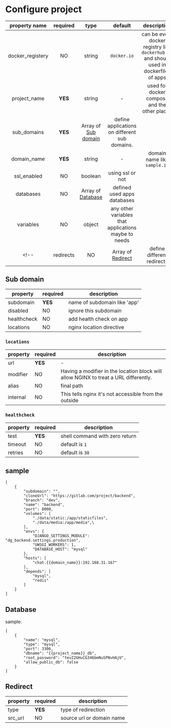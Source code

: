 # Configure project

|property name| required | type | default | description |
|:-------:|:-------:|:-------:|:-------:|:-------:|
| docker_registery | NO | string | `docker.io` | can be every docker registry like `dockerhub.ir` and should used in dockerfiles of apps|
| project_name | **YES** | string | - | used for docker compose and the other places|
| sub_domains | **YES** | Array of [Sub domain](#sub-domain) | define applications on different sub domains. |
| domain_name | **YES** | string | - | domain name like `sample.io`
| ssl_enabled | NO | boolean | using ssl or not |
| databases | NO |  Array of [Database](#database) | defined used apps databases| 
| variables | NO | object | any other variables that applications maybe to needs |
<!-- | redirects | NO | Array of [Redirect](#redirect) | define different redirects| -->

## Sub domain

|property| required | description|
|-------| ------- | --------- |
| subdomain | **YES** | name of subdomain like 'app' |
|disabled | NO | ignore this subdomain |
| healthcheck | NO | add health check on app| 
| locations| NO | nginx location directive |


### `locations`
|property| required | description|
|-------| ------- | --------- |
|url|**YES**|-
|modifier| NO |Having a modifier in the location block will allow NGINX to treat a URL differently.|
|alias| NO | final path|
internal| NO | This tells nginx it's not accessible from the outside|

### `healthcheck`

|property| required | description|
|-------| ------- | --------- |
| test | **YES** | shell command with zero return |
| timeout | NO | default is `1` |
| retries | NO | default is `30` | 


## sample
```
[
    {
        "subdomain": "",
        "cloneUrl": "https://gitlab.com/project/backend",
        "branch": "dev",
        "name": "backend",
        "port": 8000,
        "volumes": [
            "./data/static:/app/staticfiles",
            "./data/media:/app/media",\
        ],
        "envs": {
            "DJANGO_SETTINGS_MODULE": "dg_backend.settings.production",
            "UWSGI_WORKERS": 1,
            "DATABASE_HOST": "mysql"
        },
        "hosts": [
            "chat.{{domain_name}}:192.168.31.167"
        ],
        "depends": [
            "mysql",
            "redis"
        ]
    }
]
```


## Database

sample:
```
[
    {
        "name": "mysql",
        "type": "mysql",
        "port": 3306,
        "dbname": "{{project_name}}_db",
        "root_password": "tevZ2GHuCG346bmNuSPNvHAjU",
        "allow_public_db": false
    }
]

```


## Redirect

|property| required | description|
|-------| ------- | --------- |
| type | **YES** | type of redirection|
|src_url | NO | source url or domain name |

<!-- ### redirection types

#### `non2www`

redirect a sub domain to its www based. like redirect `app.sample.com` to `www.app.sample.com`
> it useful for root domain that can used a wildcard certificate.

## sample
```
[
    {
        "type": "non2www",
        "src_url": "api.{{domain_name}}"
    }
]
``` -->
